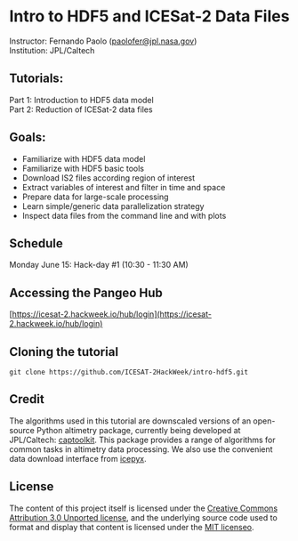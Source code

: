 # Intro to HDF5 and ICESat-2 Data Files

Instructor: Fernando Paolo (paolofer@jpl.nasa.gov)  
Institution: JPL/Caltech

## Tutorials:  

Part 1: Introduction to HDF5 data model  
Part 2: Reduction of ICESat-2 data files  

## Goals:  

- Familiarize with HDF5 data model  
- Familiarize with HDF5 basic tools  
- Download IS2 files according region of interest  
- Extract variables of interest and filter in time and space  
- Prepare data for large-scale processing  
- Learn simple/generic data parallelization strategy  
- Inspect data files from the command line and with plots  

## Schedule

Monday June 15: Hack-day #1 (10:30 - 11:30 AM)

## Accessing the Pangeo Hub 

[https://icesat-2.hackweek.io/hub/login](https://icesat-2.hackweek.io/hub/login)

## Cloning the tutorial

    git clone https://github.com/ICESAT-2HackWeek/intro-hdf5.git

## Credit

The algorithms used in this tutorial are downscaled versions of an open-source Python altimetry package, currently being developed at JPL/Caltech: [captoolkit](https://github.com/fspaolo/captoolkit). This package provides a range of algorithms for common tasks in altimetry data processing. We also use the convenient data download interface from [icepyx](https://github.com/icesat2py/icepyx). 

## License

The content of this project itself is licensed under the [Creative Commons Attribution 3.0 Unported license](https://creativecommons.org/licenses/by/3.0/), and the underlying source code used to format and display that content is licensed under the [MIT licenseo](https://github.com/github/choosealicense.com/blob/gh-pages/LICENSE.md).
